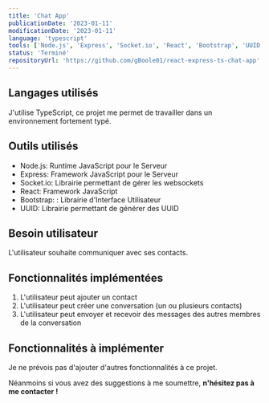 ```yaml
---
title: 'Chat App'
publicationDate: '2023-01-11'
modificationDate: '2023-01-11'
language: 'typescript'
tools: ['Node.js', 'Express', 'Socket.io', 'React', 'Bootstrap', 'UUID']
status: 'Terminé'
repositoryUrl: 'https://github.com/gBoole01/react-express-ts-chat-app'
---
```


## Langages utilisés

J'utilise TypeScript, ce projet me permet de travailler dans un environnement fortement typé.

## Outils utilisés

- Node.js: Runtime JavaScript pour le Serveur
- Express: Framework JavaScript pour le Serveur
- Socket.io: Librairie permettant de gérer les websockets
- React: Framework JavaScript
- Bootstrap: : Librairie d'Interface Utilisateur
- UUID: Librairie permettant de générer des UUID

## Besoin utilisateur

L'utilisateur souhaite communiquer avec ses contacts.

## Fonctionnalités implémentées

1. L'utilisateur peut ajouter un contact
1. L'utilisateur peut créer une conversation (un ou plusieurs contacts)
1. L'utilisateur peut envoyer et recevoir des messages des autres membres de la conversation

## Fonctionnalités à implémenter

Je ne prévois pas d'ajouter d'autres fonctionnalités à ce projet.

Néanmoins si vous avez des suggestions à me soumettre, **n'hésitez pas à me contacter !**
